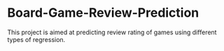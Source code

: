 # Board-Game-Review-Prediction
This project is aimed at predicting review rating of games using different types of regression.
